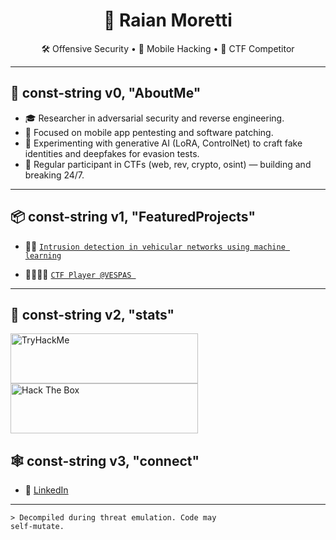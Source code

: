 <h1 align="center">👾 Raian Moretti</h1>

<p align="center">
  🛠️ Offensive Security • 📱 Mobile Hacking • 🎯 CTF Competitor  
</p>

---

## 🧠 const-string v0, "AboutMe"
- 🎓 Researcher in adversarial security and reverse engineering.
- 📲 Focused on mobile app pentesting and software patching.
- 🧬 Experimenting with generative AI (LoRA, ControlNet) to craft fake identities and deepfakes for evasion tests.
- 🚩 Regular participant in CTFs (web, rev, crypto, osint) — building and breaking 24/7.
---

## 📦 const-string v1, "FeaturedProjects"

- 🚗🔐 [`Intrusion detection in vehicular networks using machine learning`](https://journals-sol.sbc.org.br/index.php/jisa/article/view/5017/3223)  

- 🧑🏻‍💻🚩 [`CTF Player @VESPAS `](https://www.instagram.com/vespas.utfpr/)  

---

## 🔐 const-string v2, "stats"

<p>
<img src="https://tryhackme-badges.s3.amazonaws.com/0xf0rg.png" alt="TryHackMe" width="300px" height="80px"><br>
<img src="https://labs.hackthebox.com/storage/badges/921214.png" alt="Hack The Box" width="300px" height="80px">
</p>

## 🕸 const-string v3, "connect"

- 🔗 [LinkedIn](https://linkedin.com/in/raian-moretti)

---

<code>&gt; Decompiled during threat emulation. Code may self-mutate.</code>

